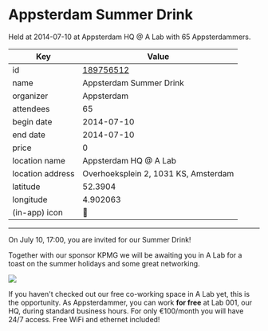 # Appsterdam Summer Drink
Held at 2014-07-10 at Appsterdam HQ @ A Lab with 65 Appsterdammers.
        
|Key|Value
|---|---|
|id|[189756512](https://www.meetup.com/appsterdam/events/189756512/)|
|name|Appsterdam Summer Drink|
|organizer|Appsterdam|
|attendees|65|
|begin date|2014-07-10|
|end date|2014-07-10|
|price|0|
|location name|Appsterdam HQ @ A Lab|
|location address|Overhoeksplein 2, 1031 KS, Amsterdam|
|latitude|52.3904|
|longitude|4.902063|
|(in-app) icon|🍺|

---

On July 10, 17:00, you are invited for our Summer Drink! 

Together with our sponsor KPMG we will be awaiting you in A Lab for a toast on the summer holidays and some great networking.

<img src="http://photos3.meetupstatic.com/photos/event/3/b/6/2/600_384315202.jpeg" />

If you haven't checked out our free co-working space in A Lab yet, this is the opportunity. As Appsterdammer, you can work **for free** at Lab 001, our HQ, during standard business hours. For only €100/month you will have 24/7 access. Free WiFi and ethernet included!


